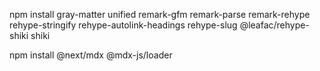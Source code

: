 npm install gray-matter unified remark-gfm remark-parse remark-rehype rehype-stringify rehype-autolink-headings rehype-slug @leafac/rehype-shiki shiki 

npm install @next/mdx @mdx-js/loader
